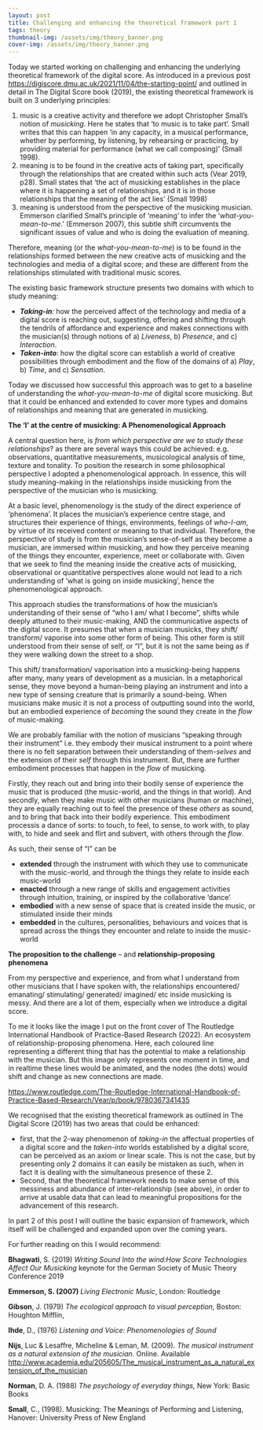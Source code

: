 ```yaml
---
layout: post
title: Challenging and enhancing the theoretical framework part 1
tags: theory
thumbnail-img: /assets/img/theory_banner.png
cover-img: /assets/img/theory_banner.png
---
```

<p>Today we started working on challenging and enhancing the underlying theoretical framework of the digital score. As introduced in a previous post <a href="https://digiscore.dmu.ac.uk/2021/11/04/the-starting-point/">https://digiscore.dmu.ac.uk/2021/11/04/the-starting-point/</a> and outlined in detail in The Digital Score book (2019), the existing theoretical framework is built on 3 underlying principles:</p>



<ol type="1"><li>music is a creative activity and therefore we adopt Christopher Small’s notion of <em>musicking</em>. Here he states that ‘to music is to take part’. Small writes that this can happen ‘in any capacity, in a musical performance, whether by performing, by listening, by rehearsing or practicing, by providing material for performance (what we call composing)’ (Small 1998).</li><li>meaning is to be found in the creative acts of taking part, specifically through the relationships that are created within such acts (Vear 2019, p28). Small states that ‘the act of musicking establishes in the place where it is happening a set of relationships, and it is in those relationships that the meaning of the act lies’ (Small 1998)</li><li>meaning is understood from the perspective of the musicking musician. Emmerson clarified Small’s principle of ‘meaning’ to infer the ‘<em>what-you-mean-to-me</em>.’ (Emmerson 2007), this subtle shift circumvents the significant issues of value and who is doing the evaluation of meaning.</li></ol>



<p>Therefore, meaning (or the <em>what-you-mean-to-me</em>) is to be found in the relationships formed between the new creative acts of musicking and the technologies and media of a digital score; and these are different from the relationships stimulated with traditional music scores.</p>



<p>The existing basic framework structure presents two domains with which to study meaning:</p>



<ul><li><strong><em>Taking-in</em></strong><em>:</em> how the perceived affect of the technology and media of a digital score is reaching out, suggesting, offering and shifting through the tendrils of affordance and experience and makes connections with the musician(s) through notions of a) <em>Liveness</em>, b) <em>Presence</em>, and c) <em>Interaction</em>.</li><li><strong><em>Taken-into</em></strong>: how the digital score can establish a world of creative possibilities through embodiment and the flow of the domains of a) <em>Play</em>, b) <em>Time</em>, and c) <em>Sensation</em>.</li></ul>



<p>Today we discussed how successful this approach was to get to a baseline of understanding the <em>what-you-mean-to-me</em> of digital score musicking. But that it could be enhanced and extended to cover more types and domains of relationships and meaning that are generated in musicking.</p>



<p><strong>The ‘I’ at the centre of musicking: A Phenomenological Approach</strong></p>



<p>A central question here, is <em>from which perspective are we to study these relationships</em>? as there are several ways this could be achieved: e.g. observations, quantitative measurements, musicological analysis of time, texture and tonality. To position the research in some philosophical perspective I adopted a phenomenological approach. In essence, this will study meaning-making in the relationships inside musicking from the perspective of the musician who is musicking.</p>



<p>At a basic level, phenomenology is the study of the direct experience of ‘phenomena’. It places the musician’s experience centre stage, and structures their experience of things, environments, feelings of <em>who-I-am</em>, by virtue of its received content or meaning to that individual. Therefore, the perspective of study is from the musician’s sense-of-self as they become a musician, are immersed within musicking, and how they perceive meaning of the things they encounter, experience, meet or collaborate with. Given that we seek to find the meaning inside the creative acts of musicking, observational or quantitative perspectives alone would not lead to a rich understanding of ‘what is going on inside musicking’, hence the phenomenological approach.</p>



<p>This approach studies the transformations of how the musician’s understanding of their sense of “who I am/ what I become”, shifts while deeply attuned to their music-making, AND the communicative aspects of the digital score. It presumes that when a musician musicks, they shift/ transform/ vaporise into some other form of being. This other form is still understood from their sense of self, or “I”, but it is not the same being as if they were walking down the street to a shop.</p>



<p>This shift/ transformation/ vaporisation into a musicking-being happens after many, many years of development as a musician. In a metaphorical sense, they move beyond a human-being playing an instrument and into a new type of sensing creature that is primarily a sound-being. When musicians make music it is not a process of outputting sound into the world, but an embodied experience of <em>becoming</em> the sound they create in the <em>flow</em> of music-making.</p>



<p>We are probably familiar with the notion of musicians “speaking through their instrument” i.e. they embody their musical instrument to a point where there is no felt separation between their understanding of them-<em>selves</em> and the extension of their <em>self</em> through this instrument. But, there are further embodiment processes that happen in the <em>flow</em> of musicking.</p>



<p>Firstly, they reach out and bring into their bodily sense of experience the music that is produced (the music-world, and the things in that world). And secondly, when they make music with other musicians (human or machine), they are equally reaching out to feel the presence of these <em>others</em> as sound, and to bring that back into their bodily experience. This embodiment processis a dance of sorts: to touch, to feel, to sense, to work with, to play with, to hide and seek and flirt and subvert, with others through the <em>flow</em>.</p>



<p>As such, their sense of “I” can be</p>



<ul><li><strong>extended</strong> through the instrument with which they use to communicate with the music-world, and through the things they relate to inside each music-world</li><li><strong>enacted</strong> through a new range of skills and engagement activities through intuition, training, or inspired by the collaborative ‘dance’</li><li><strong>embodied</strong> with a new sense of space that is created inside the music, or stimulated inside their minds</li><li><strong>embedded</strong> in the cultures, personalities, behaviours and voices that is spread across the things they encounter and relate to inside the music-world</li></ul>



<p><strong>The proposition to the challenge</strong> &#8211; and <meta charset="utf-8"><strong>relationship-proposing phenomena</strong></p>



<p>From my perspective and experience, and from what I understand from other musicians that I have spoken with, the relationships encountered/ emanating/ stimulating/ generated/ imagined/ etc inside musicking is messy. And there are a lot of them, especially when we introduce a digital score. </p>



<p>To me it looks like the image I put on the front cover of The Routledge International Handbook of Practice-Based Research (2022). An ecosystem of relationship-proposing phenomena. Here, each coloured line representing a different thing that has the potential to make a relationship with the musician. But this image only represents one moment in time, and in realtime these lines would be animated, and the nodes (the dots) would shift and change as new connections are made.</p>



<p><a href="https://www.routledge.com/The-Routledge-International-Handbook-of-Practice-Based-Research/Vear/p/book/9780367341435">https://www.routledge.com/The-Routledge-International-Handbook-of-Practice-Based-Research/Vear/p/book/9780367341435</a></p>



<p>We recognised that the existing theoretical framework as outlined in The Digital Score (2019) has two areas that could be enhanced:</p>



<ul><li>first, that the 2-way phenomenon of <em>taking-in</em> the affectual properties of a digital score and the <em>taken-into</em> worlds established by a digital score, can be perceived as an axiom or linear scale. This is not the case, but by presenting only 2 domains it can easily be mistaken as such, when in fact it is dealing with the simultaneous presence of these 2.</li><li>Second, that the theoretical framework needs to make sense of this messiness and abundance of inter-relationship (see above), in order to arrive at usable data that can lead to meaningful propositions for the advancement of this research.</li></ul>



<p>In part 2 of this post I will outline the basic expansion of framework, which itself will be challenged and expanded upon over the coming years.</p>



<p>For further reading on this I would recommend:</p>



<p><strong>Bhagwati</strong>, S. (2019) <em>Writing Sound Into the wind:How Score Technologies Affect Our Musicking </em>keynote for the German Society of Music Theory Conference 2019</p>



<p><strong>Emmerson, S. (2007) </strong><em>Living Electronic Music</em>, London: Routledge</p>



<p><strong>Gibson</strong>, J. (1979) <em>The ecological approach to visual perception,</em> Boston: Houghton Mifflin,</p>



<p><strong>Ihde</strong>, D., (1976) <em>Listening and Voice: Phenomenologies of Sound</em>&nbsp;</p>



<p><strong>Nijs</strong>, Luc &amp; Lesaffre, Micheline &amp; Leman, M. (2009). <em>The musical instrument as a natural extension of the musician.</em> Online. Available <a href="http://www.academia.edu/205605/The_musical_instrument_as_a_natural_extension_of_the_musician">http://www.academia.edu/205605/The_musical_instrument_as_a_natural_extension_of_the_musician</a></p>



<p><strong>Norman</strong>, D. A. (1988) <em>The psychology of everyday things,</em> New York: Basic Books</p>



<p><strong>Small</strong>, C., (1998). Musicking: The Meanings of Performing and Listening, Hanover: University Press of New England</p>
